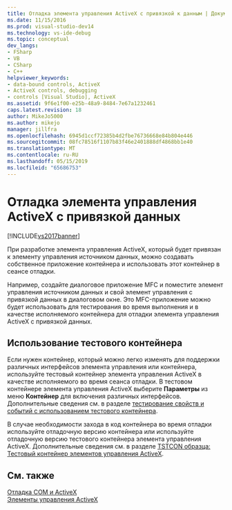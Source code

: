 ```yaml
---
title: Отладка элемента управления ActiveX с привязкой к данным | Документация Майкрософт
ms.date: 11/15/2016
ms.prod: visual-studio-dev14
ms.technology: vs-ide-debug
ms.topic: conceptual
dev_langs:
- FSharp
- VB
- CSharp
- C++
helpviewer_keywords:
- data-bound controls, ActiveX
- ActiveX controls, debugging
- controls [Visual Studio], ActiveX
ms.assetid: 9f6e1f00-e25b-48a9-8484-7e67a1232461
caps.latest.revision: 18
author: MikeJo5000
ms.author: mikejo
manager: jillfra
ms.openlocfilehash: 6945d1ccf72385b4d2fbe76736668e84b804e446
ms.sourcegitcommit: 08fc78516f1107b83f46e2401888df4868bb1e40
ms.translationtype: MT
ms.contentlocale: ru-RU
ms.lasthandoff: 05/15/2019
ms.locfileid: "65686753"
---
```

# <a name="debugging-a-data-bound-activex-control"></a>Отладка элемента управления ActiveX с привязкой данных
[!INCLUDE[vs2017banner](../includes/vs2017banner.md)]

При разработке элемента управления ActiveX, который будет привязан к элементу управления источником данных, можно создавать собственное приложение контейнера и использовать этот контейнер в сеансе отладки.  
  
 Например, создайте диалоговое приложение MFC и поместите элемент управления источником данных и свой элемент управления с привязкой данных в диалоговом окне. Это MFC-приложение можно будет использовать для тестирования во время выполнения и в качестве исполняемого контейнера для отладки элемента управления ActiveX с привязкой данных.  
  
## <a name="using-the-test-container"></a>Использование тестового контейнера  
 Если нужен контейнер, который можно легко изменять для поддержки различных интерфейсов элемента управления или контейнера, используйте тестовый контейнер элемента управления ActiveX в качестве исполняемого во время сеанса отладки. В тестовом контейнере элемента управления ActiveX выберите **Параметры** из меню **Контейнер** для включения различных интерфейсов. Дополнительные сведения см. в разделе [тестирование свойств и событий с использованием тестового контейнера](https://msdn.microsoft.com/library/626867cf-fe53-4c30-8973-55bb93ef3917).  
  
 В случае необходимости захода в код контейнера во время отладки используйте отладочную версию контейнера или используйте отладочную версию тестового контейнера элемента управления ActiveX. Дополнительные сведения см. в разделе [TSTCON образца: Тестовый контейнер элементов управления ActiveX](https://msdn.microsoft.com/72fa40ef-27d3-400c-813f-10b03236e600).  
  
## <a name="see-also"></a>См. также  
 [Отладка COM и ActiveX](../debugger/com-and-activex-debugging.md)   
 [Элементы управления ActiveX](https://msdn.microsoft.com/library/52aaec4d-3889-402e-b57d-758078f8ac57)
